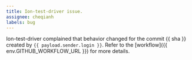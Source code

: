 ```yaml
---
title: Ion-test-driver issue.
assignee: cheqianh
labels: bug
---
```

Ion-test-driver complained that behavior changed for the commit {{ sha }} created by `{{ payload.sender.login }}`.
Refer to the [workflow]({{ env.GITHUB_WORKFLOW_URL }}) for more details. 
